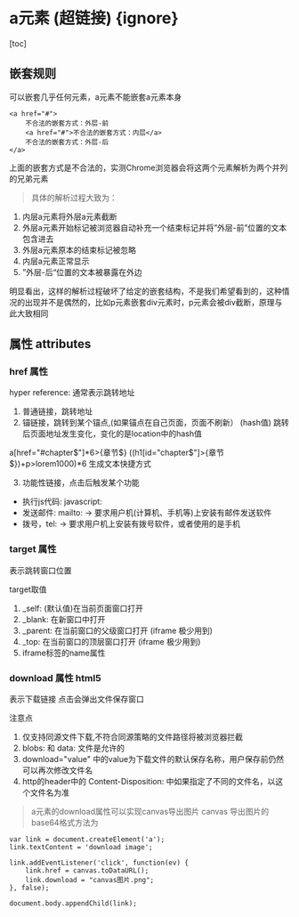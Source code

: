 # a元素 (超链接) {ignore}

[toc]

## 嵌套规则
可以嵌套几乎任何元素，a元素不能嵌套a元素本身

```
<a href="#">
    不合法的嵌套方式：外层-前
    <a href="#">不合法的嵌套方式：内层</a>
    不合法的嵌套方式：外层-后
</a>
```
上面的嵌套方式是不合法的，实测Chrome浏览器会将这两个元素解析为两个并列的兄弟元素

> 具体的解析过程大致为：
1. 内层a元素将外层a元素截断
2. 外层a元素开始标记被浏览器自动补充一个结束标记并将”外层-前”位置的文本包含进去
3. 外层a元素原本的结束标记被忽略
4. 内层a元素正常显示
5. ”外层-后“位置的文本被暴露在外边

明显看出，这样的解析过程破坏了给定的嵌套结构，不是我们希望看到的，这种情况的出现并不是偶然的，比如p元素嵌套div元素时，p元素会被div截断，原理与此大致相同

## 属性 attributes
### href 属性

hyper reference: 通常表示跳转地址

1. 普通链接，跳转地址
2. 锚链接，跳转到某个锚点,(如果锚点在自己页面，页面不刷新）  (hash值) 跳转后页面地址发生变化，变化的是location中的hash值

a[href="#chapter$"]*6>{章节$}
((h1[id="chapter$"]>{章节$})+p>lorem1000)*6 生成文本快捷方式

3. 功能性链接，点击后触发某个功能

- 执行js代码: javascript:
- 发送邮件: mailto:     -> 要求用户机(计算机、手机等)上安装有邮件发送软件
- 拨号，tel:            -> 要求用户机上安装有拨号软件，或者使用的是手机

### target 属性
表示跳转窗口位置

target取值
1. _self: (默认值)在当前页面窗口打开
2. _blank: 在新窗口中打开
3. _parent: 在当前窗口的父级窗口打开 (iframe 极少用到)
4. _top: 在当前窗口的顶层窗口打开 (iframe 极少用到)
5. iframe标签的name属性

### download 属性 html5
表示下载链接
点击会弹出文件保存窗口

注意点
1. 仅支持同源文件下载,不符合同源策略的文件路径将被浏览器拦截
2. blobs: 和 data: 文件是允许的
3. download="value" 中的value为下载文件的默认保存名称，用户保存前仍然可以再次修改文件名
4. http的header中的 Content-Disposition: 中如果指定了不同的文件名，以这个文件名为准

> a元素的download属性可以实现canvas导出图片
canvas 导出图片的base64格式方法为  
```
var link = document.createElement('a');
link.textContent = 'download image';

link.addEventListener('click', function(ev) {
    link.href = canvas.toDataURL();
    link.download = "canvas图片.png";
}, false);

document.body.appendChild(link);
```